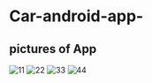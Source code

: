 # Car-android-app-
## pictures of App


![11](https://user-images.githubusercontent.com/24945076/85154449-c11ca400-b257-11ea-903b-7dd6140da214.jpg)
![22](https://user-images.githubusercontent.com/24945076/85154461-c548c180-b257-11ea-83d4-c57ca57b78d9.jpg)
![33](https://user-images.githubusercontent.com/24945076/85154472-c7128500-b257-11ea-91ce-20bf8ad183d9.jpg)
![44](https://user-images.githubusercontent.com/24945076/85154475-c843b200-b257-11ea-8a26-d5f22d77711c.jpg)
